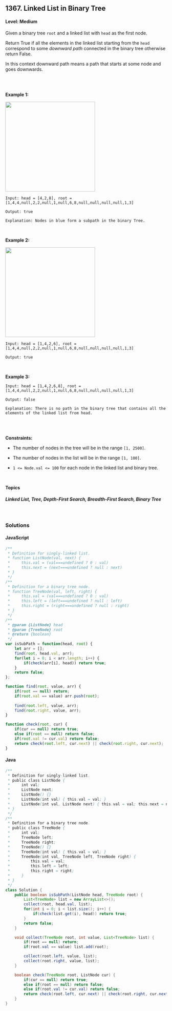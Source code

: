 ## 1367. Linked List in Binary Tree
#### Level: Medium


Given a binary tree `root` and a linked list with `head` as the first node. 

Return True if all the elements in the linked list starting from the `head` correspond to some *downward path* connected in the binary tree otherwise return False.

In this context downward path means a path that starts at some node and goes downwards.

<br><br>


**Example 1:** 

<img src="https://assets.leetcode.com/uploads/2020/02/12/sample_1_1720.png" width="280px"/>  <br>  

```
Input: head = [4,2,8], root = [1,4,4,null,2,2,null,1,null,6,8,null,null,null,null,1,3]

Output: true

Explanation: Nodes in blue form a subpath in the binary Tree.
```

<br> 


**Example 2:**

<img src="https://assets.leetcode.com/uploads/2020/02/12/sample_2_1720.png" width="280px"/>  <br>  

```
Input: head = [1,4,2,6], root = [1,4,4,null,2,2,null,1,null,6,8,null,null,null,null,1,3]

Output: true
```

<br>


**Example 3:**

<!-- <img src="https://assets.leetcode.com/uploads/2020/01/15/sample_3_1684.png" width="540px"/>  <br>   -->

```
Input: head = [1,4,2,6,8], root = [1,4,4,null,2,2,null,1,null,6,8,null,null,null,null,1,3]

Output: false

Explanation: There is no path in the binary tree that contains all the elements of the linked list from head.
```

<br>


<br>

**Constraints:**

- The number of nodes in the tree will be in the range `[1, 2500]`.

- The number of nodes in the list will be in the range `[1, 100]`.

- `1 <= Node.val <= 100` for each node in the linked list and binary tree.  


<br>

**Topics** 

##### Linked List, Tree, Depth-First Search, Breadth-First Search, Binary Tree


<br>

### Solutions

#### JavaScript
```javascript
/**
 * Definition for singly-linked list.
 * function ListNode(val, next) {
 *     this.val = (val===undefined ? 0 : val)
 *     this.next = (next===undefined ? null : next)
 * }
 */
/**
 * Definition for a binary tree node.
 * function TreeNode(val, left, right) {
 *     this.val = (val===undefined ? 0 : val)
 *     this.left = (left===undefined ? null : left)
 *     this.right = (right===undefined ? null : right)
 * }
 */
/**
 * @param {ListNode} head
 * @param {TreeNode} root
 * @return {boolean}
 */
var isSubPath = function(head, root) {
    let arr = [];
    find(root, head.val, arr);
    for(let i = 0; i < arr.length; i++) {
        if(check(arr[i], head)) return true;
    }
    return false;
};

function find(root, value, arr) {
    if(root == null) return;
    if(root.val == value) arr.push(root);
    
    find(root.left, value, arr);
    find(root.right, value, arr);
}

function check(root, cur) {
    if(cur == null) return true;
    else if(root == null) return false;
    if(root.val != cur.val) return false;
    return check(root.left, cur.next) || check(root.right, cur.next);
}
```

#### Java
```java
/**
 * Definition for singly-linked list.
 * public class ListNode {
 *     int val;
 *     ListNode next;
 *     ListNode() {}
 *     ListNode(int val) { this.val = val; }
 *     ListNode(int val, ListNode next) { this.val = val; this.next = next; }
 * }
 */
/**
 * Definition for a binary tree node.
 * public class TreeNode {
 *     int val;
 *     TreeNode left;
 *     TreeNode right;
 *     TreeNode() {}
 *     TreeNode(int val) { this.val = val; }
 *     TreeNode(int val, TreeNode left, TreeNode right) {
 *         this.val = val;
 *         this.left = left;
 *         this.right = right;
 *     }
 * }
 */
class Solution {
    public boolean isSubPath(ListNode head, TreeNode root) {
        List<TreeNode> list = new ArrayList<>();
        collect(root, head.val, list);
        for(int i = 0; i < list.size(); i++) {
            if(check(list.get(i), head)) return true;
        }
        return false;
    }

    void collect(TreeNode root, int value, List<TreeNode> list) {
        if(root == null) return;
        if(root.val == value) list.add(root);

        collect(root.left, value, list);
        collect(root.right, value, list);
    }

    boolean check(TreeNode root, ListNode cur) {
        if(cur == null) return true;
        else if(root == null) return false;
        else if(root.val != cur.val) return false;
        return check(root.left, cur.next) || check(root.right, cur.next);
    }
}
```
